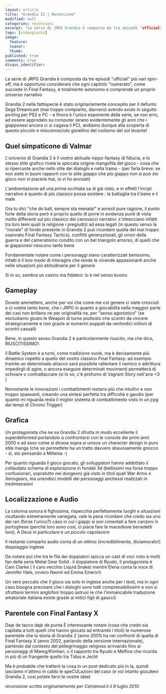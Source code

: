 ```yaml
---
layout: article
title: "Grandia II | Recensione"
modified: null
categories: recensioni
excerpt: "La serie di JRPG Grandia è composta da tre episodi "ufficiali" più vari spin-off..."
tags: [videogiochi]
image: 
  feature:
  teaser:
  thumb: 
published: true
comments: true
disqus_identifier: 
---
```



La serie di JRPG Grandia è composta da tre episodi "ufficiali" più vari spin-off, ma è opportuno considerare che ogni capitolo "numerato", come succede in Final Fantasy, è totalmente autonomo e comprende un proprio universo narrativo

Grandia 2 nella fattispecie è stato originariamente concepito per il defunto Sega Dreamcast (mai troppo compianto, davvero) avendo avuto in seguito porting per PS2 e PC - e finora è l'unico esponente della serie, se non erro, ad essere approdato su computer (erano evidentemente gli anni che i giapponesi ancora ci si cagava il PC), andiamo dunque alla scoperta di questo piccolo e misconosciuto gioiellino del ruolismo del sol levante!

## Quel simpaticone di Valmar

L'universo di Grandia 2 è il vostro abituale nippo-fantasy di fiducia, e lo stesso stile grafico rivela la spiccata origine mangofila del gioco - cosa che si ripercuote anche nello stile dei dialoghi e nella trama - (per farla breve: se non siete in buoni rapporti con lo stile giappo che più giappo non si può sto gioco non vi piacerà mai, io vi ho avvisati)

L'ambientazione ad una prima occhiata sa di già visto, e in effetti l'incipt narrativo è quanto di più classico possa esistere : la battaglia tra il bene e il male

Ora tu dici "che do ball, sempre sta menata!" e avresti pure ragione,  il punto forte della storia però è proprio quello di porre in evidenza punti di vista molto differenti sul più classico dei canovacci narrativi: s'intrecciano infatti tra loro temi quali la religione i pregiudizi ad essa legati (in questo senso la "morale" di fondo presente in Grandia 2 può ricordare quella del mai troppo osannato Final Fantasy Tactics), conflitti generazionali, gli orrori della guerra e del cameratismo condito con un bel triangolo amorso, di quelli che ai giapponesi riescono tanto bene

Fondamentale notare come i personaggi siano caratterizzati benissimo, infatti è il loro modo di interagire che rende le vicende appasionanti anche nelle situazioni più abitudinarie per il genere

Si lo so, sembra un casino ma fidatevi: lo è nel senso buono

## Gameplay

Dovete ammettere, anche per voi che come me col genere ci siete cresciuti e ci volete tanto bene, che i JRPG in quanto a giocabilità nella maggior parte dei casi non brillano ne per originalità ne, per "senso agonistico" (se escludiamo giusto le Weapon di turno piuttosto che scontri da vincere strategicamente e non grazie ai numerini puppati da ventordici milioni di scontri casuali)

Bene, in questo senso Grandia 2 è particolarmente riuscito, ma che dico, RIUSCITISSIMO!:

il Battle System è a turni, come tradizione vuole, ma è decisamente più dinamico rispetto a quello del vostro classico Final Fantasy: ad esempio tramite un determinato attacco sarà possibile rallentare il nemico o adirittura impedirgli di agire, o ancora eseguire determinati movimenti permetterà di schivare o contrattaccare (si lo so, c'è profumo di Vagrant Story nell'aria <3 )

Nonostante le innovazioni i combattimenti restano più che intuitivi e non troppo spaesanti, creando una sintesi perfetta tra difficoltà e gaudio (per quanto mi riguarda resta il miglior sistema di combattimento visto in un jrpg dai tempi di Chrono Trigger)

## Grafica

Un protagonista che ne sa
Grandia 2 sfrutta in modo eccellente il superdeformed portandolo a confrontarsi con le console dei primi anni 2000 e ad esso come si diceva sopra si unisce un character design in puro stile manga (che se permettete ha un tratto davvero sbavosamente gnocco - si, sto pensando a Millenia -)

Per quanto riguarda il gioco giocato, gli sviluppatori hanno addottato il collaudato schema di esplorazione in fondali 3d (bellissimi ma forse troppo confusionari, sopratutto nei dungeon) già visto in titoli quali War Arms e Xenogears, ma unendoci modelli dei personaggi anchessi realizzati in tredimensioni

## Localizzazione e Audio

La colonna sonora è fighissima, rispecchia perfettamente luoghi e situazioni risultando estremamente variegata, vale la pena ricordare che credo sia uno dei rari (forse l'unico?) caso in cui i giappi si son cimentati a fare canzoni in portoghese (perchè loro sono così, ci piace fare le macedonie benedetti loro), A Deus in particolare è un piccolo capolavoro

Il restante comparto audio conta di un ottimo (incredibilmente, diciamocelo!) doppiaggio inglese 

Da notare poi che tra le fila dei doppiatori spicca un cast di voci noto a molti fan della serie Metal Gear Solid : il doppiatore di Ryudo, il protagonista è Cam Clarke ( il caro vecchio Liquid Snake) mentre Elena conta la voce di Jennifer Hale, ovvero Naomi ed Emma Emerich

Un vero peccato che il gioco sia solo in inglese anche per i testi, ma in ogni caso bisogna precisare che i dialoghi sono tutti comprensibilissimi e non si sfruttano termini anglofoni troppo astrusi (e che l'immancabile traduzione amatoriale italiana esiste grazie ai mitici figli di gaucci)

## Parentele con Final Fantasy X

Daje de tacco daje de punta
È interessante notare (cosa che credo sia capitata a tutti quelli che hanno giocato ad entrambi i titoli) le numerose parentele che la storia di Grandia 2 (anno 2001) ha nei confronti di quella di Final Fantasy X (anno 2002, parlando della versione internazionale), partendo dal contesto del pellegrinaggio religioso arrivando fino ai personaggi di Mareg/Kimhari, o il rapporto tra Ryudo e Melfice che ricorda in più di un frangente quello tra Tidus e Jecht

Ma è probabile che tratterò la cosa in un post dedicato più in la, quindi lasciamo n'attimo in caldo le speCULazioni del caso (e voi intanto giocatevi Grandia 2, così potete farvi le vostre idee)

_recensione scritta originariamente per Cetramod.it il 9 luglio 2010_

